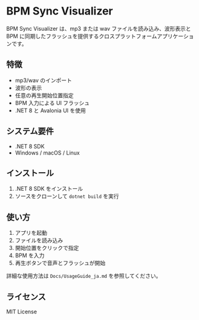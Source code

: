 # BPM Sync Visualizer

BPM Sync Visualizer は、mp3 または wav ファイルを読み込み、波形表示と BPM に同期したフラッシュを提供するクロスプラットフォームアプリケーションです。

## 特徴
- mp3/wav のインポート
- 波形の表示
- 任意の再生開始位置指定
- BPM 入力による UI フラッシュ
- .NET 8 と Avalonia UI を使用

## システム要件
- .NET 8 SDK
- Windows / macOS / Linux

## インストール
1. .NET 8 SDK をインストール
2. ソースをクローンして `dotnet build` を実行

## 使い方
1. アプリを起動
2. ファイルを読み込み
3. 開始位置をクリックで指定
4. BPM を入力
5. 再生ボタンで音声とフラッシュが開始

詳細な使用方法は `Docs/UsageGuide_ja.md` を参照してください。

## ライセンス
MIT License
